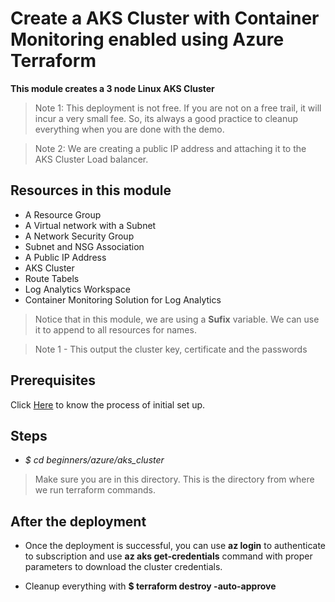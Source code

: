 # Create a AKS Cluster with Container Monitoring enabled using Azure Terraform

**This module creates a 3 node Linux AKS Cluster**

> Note 1: This deployment is not free. If you are not on a free trail, it will incur a very small fee. So, its always a good practice to cleanup everything when you are done with the demo.

> Note 2: We are creating a public IP address and attaching it to the AKS Cluster Load balancer.
## Resources in this module

- A Resource Group
- A Virtual network with a Subnet
- A Network Security Group
- Subnet and NSG Association
- A Public IP Address
- AKS Cluster
- Route Tabels
- Log Analytics Workspace
- Container Monitoring Solution for Log Analytics

> Notice that in this module, we are using a **Sufix** variable. We can use it to append to all resources for names.

> Note 1 - This output the cluster key, certificate and the passwords 

## Prerequisites

Click [Here](https://github.com/MiladYarmohammadi/terralabs/blob/master/beginners/azure/README.md) to know the process of initial set up.

## Steps

- *$ cd beginners/azure/aks_cluster* 

> Make sure you are in this directory. This is the directory from where we run terraform commands.

## After the deployment

- Once the deployment is successful, you can use **az login** to authenticate to subscription and use **az aks get-credentials** command with proper parameters to download the cluster credentials.

- Cleanup everything with **$ terraform destroy -auto-approve**
